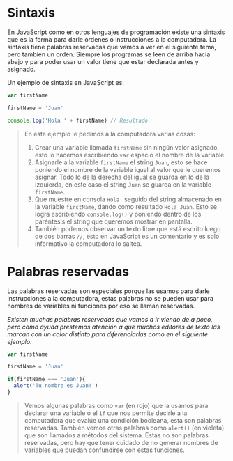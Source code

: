 # Sintaxis

En JavaScript como en otros lenguajes de programación existe una sintaxis que es la forma para darle ordenes o instrucciones a la computadora. La sintaxis tiene palabras reservadas que vamos a ver en el siguiente tema, pero también un orden. Siempre los programas se leen de arriba hacia abajo y para poder usar un valor tiene que estar declarada antes y asignado.

Un ejemplo de sintaxis en JavaScript es:

```js
var firstName

firstName = 'Juan'

console.log('Hola ' + firstName) // Resultado
```

> En este ejemplo le pedimos a la computadora varias cosas:
> 1. Crear una variable llamada `firstName` sin ningún valor asignado, esto lo hacemos escribiendo `var` espacio el nombre de la variable.
> 2. Asignarle a la variable `firstName` el string `Juan`, esto se hace poniendo el nombre de la variable igual al valor que le queremos asignar. Todo lo de la derecha del igual se guarda en lo de la izquierda, en este caso el string `Juan` se guarda en la variable `firstName`.
> 3. Que muestre en consola `Hola ` seguido del string almacenado en la variable `firstName`, dando como resultado `Hola Juan`. Esto se logra escribiendo `console.log()` y poniendo dentro de los paréntesis el string que queremos mostrar en pantalla.
> 4. También podemos observar un texto libre que está escrito luego de dos barras `//`, esto en JavaScript es un comentario y es solo informativo la computadora lo saltea.

# Palabras reservadas

Las palabras reservadas son especiales porque las usamos para darle instrucciones a la computadora, estas palabras no se pueden usar para nombres de variables ni funciones por eso se llaman reservadas. 

*Existen muchas palabras reservadas que vamos a ir viendo de a poco, pero como ayuda prestemos atención a que muchos editores de texto las marcan con un color distinto para diferenciarlas como en el siguiente ejemplo:*

```js
var firstName

firstName = 'Juan'

if(firstName === 'Juan'){
  alert('Tu nombre es Juan!')
}

```

> Vemos algunas palabras como `var` (en rojo) que la usamos para declarar una variable o el `if` que nos permite decirle a la computadora que evalúe una condición booleana, esta son palabras reservadas. También vemos otras palabras como `alert()` (en violeta) que son llamados a métodos del sistema. Estas no son palabras reservadas, pero hay que tener cuidado de no generar nombres de variables que puedan confundirse con estas funciones.